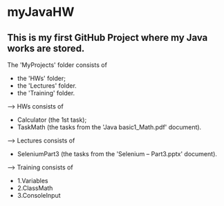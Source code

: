 # myJavaHW
This is my first GitHub Project where my Java works are stored.
-----------
The 'MyProjects' folder consists of 
- the 'HWs' folder;
- the 'Lectures' folder.
- the 'Training' folder.


--> HWs consists of
- Calculator (the 1st task);
- TaskMath (the tasks from the 'Java basic1_Math.pdf' document).


--> Lectures consists of
- SeleniumPart3 (the tasks from the 'Selenium – Part3.pptx' document).

--> Training consists of
- 1.Variables
- 2.ClassMath
- 3.ConsoleInput
